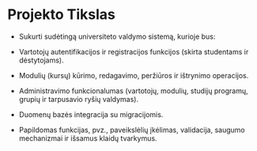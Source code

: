 # Projekto Tikslas

- Sukurti sudėtingą universiteto valdymo sistemą, kurioje bus:

- Vartotojų autentifikacijos ir registracijos funkcijos (skirta studentams ir dėstytojams).

- Modulių (kursų) kūrimo, redagavimo, peržiūros ir ištrynimo operacijos.

- Administravimo funkcionalumas (vartotojų, modulių, studijų programų, grupių ir tarpusavio ryšių valdymas).

- Duomenų bazės integracija su migracijomis.

- Papildomas funkcijas, pvz., paveikslėlių įkėlimas, validacija, saugumo mechanizmai ir išsamus klaidų tvarkymus.
